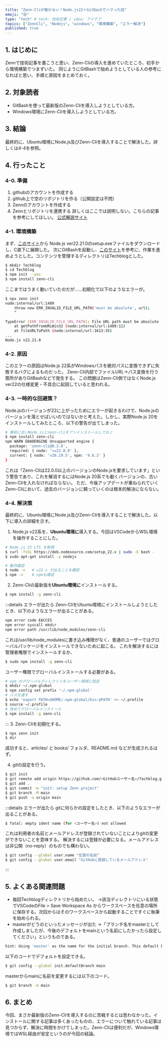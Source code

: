 ```yaml
---
title: "Zenn-Cliが動かない！Node.js22＋GitBashでハマった話"
emoji: "😵"
type: "tech" # tech: 技術記事 / idea: アイデア
topics: ["ZennCli", "Nodejs", "windows", "環境構築", "エラー解決"]
published: true
---
```

## 1. はじめに
Zennで技術記事を書こうと思い、Zenn-Cliの導入を進めていたところ、初手から環境構築でつまずいた。
同じようにGitBashで始めようとしている人の参考になればと思い、手順と原因をまとめておく。

## 2. 対象読者
- GitBashを使って最新版のZenn-Cliを導入しようとしている方。
- Windows環境にZenn-Cliを導入しようとしている方。

## 3. 結論
最終的に、Ubuntu環境にNode.js及びZenn-Cliを導入することで解決した。詳しくは4-4を参照。

## 4. 行ったこと
### 4-0. 準備
1. githubのアカウントを作成する
2. github上で空のリポジトリを作る（公開設定は不問）
3. Zennのアカウントを作成する
4. Zennとリポジトリを連携する
詳しくはここでは説明しない。こちらの記事を参考にしてほしい。
[公式解説サイト](https://zenn.dev/zenn/articles/connect-to-github)

### 4-1. 環境構築
まず、[このサイト](https://nodejs.org/ja/download)から Node.js ver22.21.0のsetup.exeファイルをダウンロードし、C直下に展開した。
次にGitBashを起動し、[このサイト](https://zenn.dev/zenn/articles/install-zenn-cli)を参考に、作業を進めようとした。コンテンツを管理するディレクトリはTechblogとした。
```bash
$ mkdir Techblog
$ cd Techblog
$ npm init --yes
$ npm install zenn-cli
``` 
ここまではうまく動いていたのだが......初期化で以下のようなエラーが。
```bash
$ npx zenn init
node:internal/url:1489
    throw new ERR_INVALID_FILE_URL_PATH('must be absolute', url);
    ^

TypeError [ERR_INVALID_FILE_URL_PATH]: File URL path must be absolute
    at getPathFromURLWin32 (node:internal/url:1489:11)
    at fileURLToPath (node:internal/url:1613:35)
...
Node.js v22.21.0
```

### 4-2. 原因
このエラーの原因はNode.js 22系がWindowsパスを絶対パスに変換できずに失敗するバグによるものだった。
Zenn-Cli内部でファイルURL→パス変換を行う箇所がありGitBashなどで発生する。
この問題はZenn-Cli側ではなくNode.js ver22の仕様変更・不具合に起因していると思われる。

### 4-3. 一時的な回避策？
Node.jsのバージョンが22に上がったためにエラーが起きるわけで、Node.jsのバージョンを落とせばいいのではないかと考えた。しかし、実際Node.js 20をインストールしてみたところ、以下の警告が出てしまった。
```bash
# 事前に古いNode.jsとzenn-cliをアンインストールしておく
$ npm install zenn-cli
npm WARN EBADENGINE Unsupported engine {
  package: 'zenn-cli@0.2.6',
  required: { node: '>=22.0.0' },
  current: { node: 'v20.19.5', npm: '9.6.3' }
}
```
これは「Zenn-Cliは22.0.0以上のバージョンのNode.jsを要求しています」という警告であり、これを解消するにはNode.js 20系でも動くバージョンの、古いZenn-Cliを入れなければならない。
ただ、今後アップデートが重ねられていくZenn-Cliにおいて、過去のバージョンに頼っていくのは根本的解決にならない。

### 4-4. 解決策
最終的に、Ubuntu環境にNode.js及びZenn-Cliを導入することで解決した。以下に導入の詳細を示す。
1. Node.js v22系を、**Ubuntu環境に**導入する。今回はVSCodeからWSL環境を操作することにした。
```bash
# Node.js 22 LTS を取得
$ curl -fsSL https://deb.nodesource.com/setup_22.x | sudo -E bash -
$ sudo apt-get install -y nodejs

# 動作確認
$ node -v   # v22.x が出ることを確認
$ npm -v    # npmも確認
```
2. Zenn-Cliの最新版を**Ubuntu環境に**インストールする。
```bash
$ npm install -g zenn-cli
```
:::details エラーが出たら
Zenn-CliをUbuntu環境にインストールしようとしたとき、以下のようなエラーが出ることがある。
```bash
npm error code EACCES
npm error syscall mkdir
npm error path /usr/lib/node_modules/zenn-cli
```
これは/usr/lib/node_modulesに書き込み権限がなく、普通のユーザーではグローバルパッケージをインストールできないために起こる。
これを解決するには管理者権限でインストールするか、
```bash
$ sudo npm install -g zenn-cli
```
ユーザー権限でグローバルインストールする必要がある。
```bash
# npm のグローバルディレクトリをユーザー領域に設定
$ mkdir ~/.npm-global
$ npm config set prefix '~/.npm-global'
# パスを通す
$ echo 'export PATH=$HOME/.npm-global/bin:$PATH' >> ~/.profile
$ source ~/.profile
# 改めてグローバルインストール
$ npm install -g zenn-cli
```
:::
3. Zenn-Cliを初期化する。
```bash
$ npx zenn init
$ dir
```
成功すると、articles/ と books/ フォルダ、README.md などが生成されるはず。

4. gitの設定を行う。
```bash
$ git init
$ git remote add origin https://github.com/<GitHubユーザー名>/Techblog.git
$ git add .
$ git commit -m "init: setup Zenn project"
$ git branch -M main
$ git push -u origin main
```
:::details エラーが出たら
gitに何らかの設定をしたとき、以下のようなエラーが出ることがある。
```bash
$ fatal: empty ident name (for <ユーザー名>) not allowed
```
これは利用者の名前とメールアドレスが登録されていないことによりgitの変更ができないことを意味する。
解決するには登録が必要になる。メールアドレスは非公開（no-reply）のものでも構わない。
```bash
$ git config --global user.name "任意の名前"
$ git config --global user.email "GitHubに登録しているメールアドレス"
```
:::

## 5. よくある関連問題
- 毎回Techblogディレクトリから始めたい。
→該当ディレクトリにいる状態でVSCodeのFile > Save Workspace As からワークスペースを任意の場所に保存する。次回からはそのワークスペースから起動することですぐに執筆を始められる。
- masterがどうのといったメッセージが出た
→「ブランチ名をmasterとして作成しましたが、今後のデフォルトをmainという名前にしたかったら設定してください」というものである。
```bash
hint: Using 'master' as the name for the initial branch. This default branch name
```
以下のコードでデフォルトを設定できる。
```bash
$ git config --global init.defaultBranch main
```
masterからmainに名前を変更するには以下のコード。
```bash
$ git branch -m main
```

## 6. まとめ
今回、まさか最新版のZenn-Cliを導入するのに苦戦するとは思わなかった。インストールに関する記事は多くあったものの、エラーについて触れている記事は見つからず、解決に時間をかけてしまった。Zenn-Cliは便利だが、Windows環境ではWSL経由が安定というのが今回の結論。